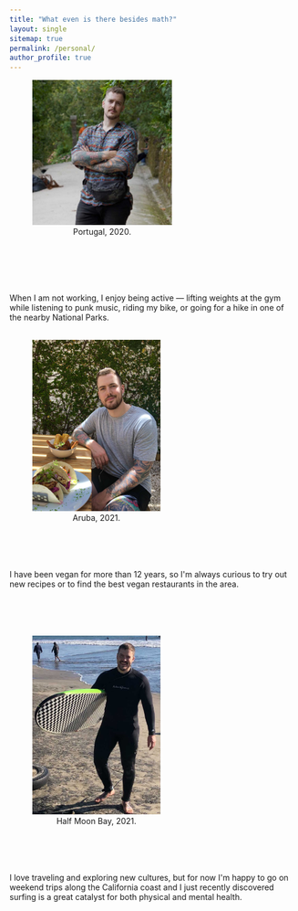 ```yaml
---
title: "What even is there besides math?"
layout: single
sitemap: true
permalink: /personal/
author_profile: true
---
```


<!-- As you can see there should be some space above, below, and to the right of the image. The text should not be creeping on the image. Creeping is just not right. Images need breathing room too. Let them speak like you words. Let them do their jobs without any hassle from the text. In about one more sentence here, we'll see that the text moves from the right of the image down below the image in seamless transition. Again, letting the do it's thing. Mission accomplished!

And now for a **massively large image**. It also has **no alignment**.

<figure style="width: 1200px">
  <img src="https://mmistakes.github.io/minimal-mistakes/assets/images/image-alignment-1200x4002.jpg" alt="">
  <figcaption>Massive image comment for your eyeballs.</figcaption>
</figure> 

The figure element above has an inline style of `width: 1200px` set which should break it outside of the normal content flow.

<figure style="width: 225px" class="align-right">
  <img src="/assets/images/Portugal.jpg" alt="">
  <figcaption style="text-align: center"> Portugal, 2020.</figcaption>
</figure>

And now we're going to shift things to the **right align**. Again, there should be plenty of room above, below, and to the left of the image. Just look at him there --- Hey guy! Way to rock that right side. I don't care what the left aligned image says, you look great. Don't let anyone else tell you differently.

In just a bit here, you should see the text start to wrap below the right aligned image and settle in nicely. There should still be plenty of room and everything should be sitting pretty. Yeah --- Just like that. It never felt so good to be right.

And that's a wrap, yo! You survived the tumultuous waters of alignment. Image alignment achievement unlocked! -->


<figure style="width: 245px" class="align-right">
  <img src="/assets/images/Portugal.jpg" alt="">
  <figcaption style="text-align: center"> Portugal, 2020.</figcaption>
</figure>

<br>
<br>
<br>
<br>
<br>
When I am not working, I enjoy being active — lifting weights at the gym while listening to punk music, riding my bike, or going for a hike in one of the nearby National Parks.
<br>
<br>

<figure style="width: 225px" class="align-left">
  <img src="/assets/images/Aruba.jpg" alt="">
  <figcaption style="text-align: center"> Aruba, 2021.</figcaption>
</figure>

<br>
<br>
<br>
<br>
I have been vegan for more than 12 years, so I'm always curious to try out new recipes or to find the best vegan restaurants in the area.
<br>
<br>
<br>
<br>
<br>


<figure style="width: 225px" class="align-right">
  <img src="/assets/images/HalfMoonBay.jpg" alt="">
  <figcaption style="text-align: center"> Half Moon Bay, 2021.</figcaption>
</figure>

<br>
<br>
<br>
<br>
I love traveling and exploring new cultures, but for now I'm happy to go on weekend trips along the California coast and I just recently discovered surfing is a great catalyst for both physical and mental health. 


